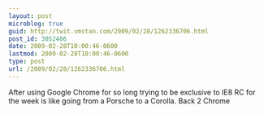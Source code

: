 ```yaml
---
layout: post
microblog: true
guid: http://twit.vmstan.com/2009/02/28/1262336706.html
post_id: 3052486
date: 2009-02-28T10:00:46-0600
lastmod: 2009-02-28T10:00:46-0600
type: post
url: /2009/02/28/1262336706.html
---
```

After using Google Chrome for so long trying to be exclusive to IE8 RC for the week is like going from a Porsche to a Corolla. Back 2 Chrome
